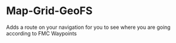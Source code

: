 # Map-Grid-GeoFS
Adds a route on your navigation for you to see where you are going according to FMC Waypoints
